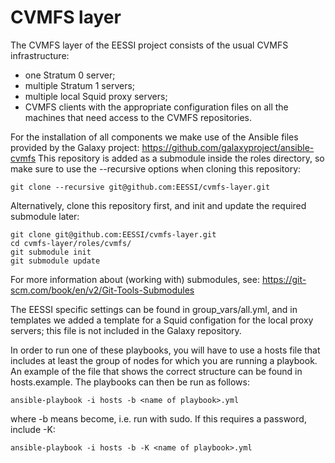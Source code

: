 # CVMFS layer

The CVMFS layer of the EESSI project consists of the usual CVMFS infrastructure:
* one Stratum 0 server;
* multiple Stratum 1 servers;
* multiple local Squid proxy servers;
* CVMFS clients with the appropriate configuration files on all the machines that need access to the CVMFS repositories.

For the installation of all components we make use of the Ansible files provided by the Galaxy project:
https://github.com/galaxyproject/ansible-cvmfs
This repository is added as a submodule inside the roles directory, so make sure to use the --recursive options when cloning this repository:
```
git clone --recursive git@github.com:EESSI/cvmfs-layer.git
```
Alternatively, clone this repository first, and init and update the required submodule later:
```
git clone git@github.com:EESSI/cvmfs-layer.git
cd cvmfs-layer/roles/cvmfs/
git submodule init
git submodule update
```
For more information about (working with) submodules, see:
https://git-scm.com/book/en/v2/Git-Tools-Submodules

The EESSI specific settings can be found in group_vars/all.yml, and in templates we added a template for a Squid configation for the local proxy servers; this file is not included in the Galaxy repository.

In order to run one of these playbooks, you will have to use a hosts file that includes at least the group of nodes for which you are running a playbook. An example of the file that shows the correct structure can be found in hosts.example.
The playbooks can then be run as follows:
```
ansible-playbook -i hosts -b <name of playbook>.yml
```
where -b means become, i.e. run with sudo. If this requires a password, include -K:
```
ansible-playbook -i hosts -b -K <name of playbook>.yml
```

